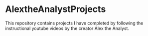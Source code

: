 # AlextheAnalystProjects
This repository contains projects I have completed by following the instructional youtube videos by the creator Alex the Analyst. 
